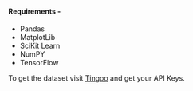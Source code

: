 #### Requirements - 
* Pandas
* MatplotLib
* SciKit Learn
* NumPY
* TensorFlow

To get the dataset visit [Tingoo](https://www.tiingo.com/) and get your API Keys.
